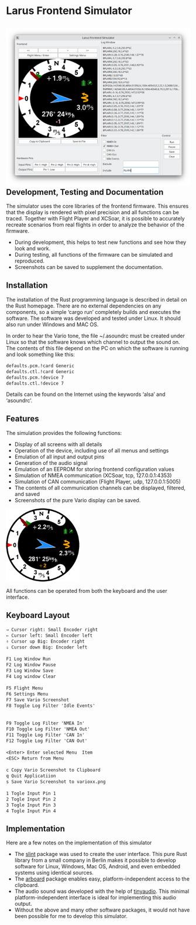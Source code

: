 Larus Frontend Simulator
=
![Larus Frontend Simulator](https://github.com/larus-breeze/sw_frontend_rs/blob/master/device/sim/doc/screenshot_larus_frontend_simulator.png?raw=true)
Development, Testing and Documentation
-

The simulator uses the core libraries of the frontend firmware. This ensures that the display is rendered with pixel precision and all functions can be traced. Together with Flight Player and XCSoar, it is possible to accurately recreate scenarios from real flights in order to analyze the behavior of the firmware.
- During development, this helps to test new functions and see how they look and work.
- During testing, all functions of the firmware can be simulated and reproduced.
- Screenshots can be saved to supplement the documentation.

Installation
-
The installation of the Rust programming language is described in detail on the Rust homepage. There are no external dependencies on any components, so a simple ‘cargo run’ completely builds and executes the software. The software was developed and tested under Linux. It should also run under Windows and MAC OS.

In order to hear the Vario tone, the file ~/.asoundrc must be created under Linux so that the software knows which channel to output the sound on. The contents of this file depend on the PC on which the software is running and look something like this:

```
defaults.pcm.!card Generic
defaults.ctl.!card Generic
defaults.pcm.!device 7
defaults.ctl.!device 7
```
Details can be found on the Internet using the keywords ‘alsa’ and ‘asoundrc’.

Features
-

The simulation provides the following functions:
- Display of all screens with all details
- Operation of the device, including use of all menus and settings
- Emulation of all input and output pins
- Generation of the audio signal
- Emulation of an EEPROM for storing frontend configuration values
- Simulation of NMEA communication (XCSoar, tcp, 127.0.0.1:4353)
- Simulation of CAN communication (Flight Player, udp, 127.0.0.1:5005) 
- The contents of all communication channels can be displayed, filtered, and saved
- Screenshots of the pure Vario display can be saved.

<img src="https://github.com/larus-breeze/sw_frontend_rs/blob/master/device/sim/doc/screenshot_vario.png?raw=true" alt="Vario" width="200" height="200">
 
All functions can be operated from both the keyboard and the user interface.

Keyboard Layout
-

```
⇒ Cursor right: Small Encoder right
⇐ Cursor left: Small Encoder left
⇑ Cursor up Big: Encoder right
⇓ Cursor down Big: Encoder left

F1 Log Window Run
F2 Log Window Pause
F3 Log Window Save
F4 Log window Clear

F5 Flight Menu
F6 Settings Menu
F7 Save Vario Screenshot
F8 Toggle Log Filter 'Idle Events'


F9 Toggle Log Filter 'NMEA In'
F10 Toggle Log Filter 'NMEA Out'
F11 Toggle Log Filter 'CAN In'
F12 Toggle Log Filter 'CAN Out'

<Enter> Enter selected Menu  Item
<ESC> Return from Menu

c Copy Vario Screenshot to Clipboard
q Quit Applicatiion
s Save Vario Screenshot to varioxx.png

1 Togle Input Pin 1
2 Togle Input Pin 2
3 Togle Input Pin 3
4 Togle Input Pin 4
```
Implementation
-

Here are a few notes on the implementation of this simulator
- The [slint](https://slint.dev/) package was used to create the user interface. This pure Rust library from a small company in Berlin makes it possible to develop software for Linux, Windows, Mac OS, Android, and even embedded systems using identical sources.
- The [arboard](https://github.com/1Password/arboard) package enables easy, platform-independent access to the clipboard.
- The audio sound was developed with the help of [tinyaudio](https://docs.rs/tinyaudio/latest/tinyaudio/). This minimal platform-independent interface is ideal for implementing this audio output.
- Without the above and many other software packages, it would not have been possible for me to develop this simulator.



